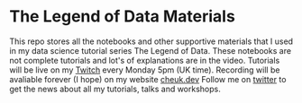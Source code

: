 # The Legend of Data Materials

This repo stores all the notebooks and other supportive materials that I used in my data science tutorial series The Legend of Data. These notebooks are not complete tutorials and lot's of explanations are in the video. Tutorials will be live on my [Twitch](https://www.twitch.tv/cheukting_ho) every Monday 5pm (UK time). Recording will be avaliable forever (I hope) on my website [cheuk.dev](https://cheuk.dev) Follow me on [twitter](https://twitter.com/cheukting_ho) to get the news about all my tutorials, talks and workshops.